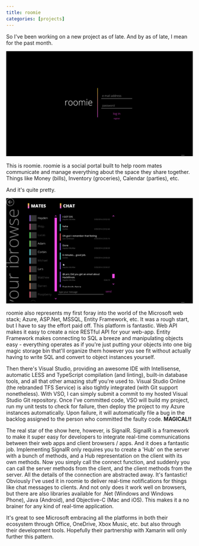 ```yaml
---
title: roomie
categories: [projects]
---
```

So I've been working on a new project as of late. And by as of late, I mean for the past month.

![Screenshot of roomie's sign-in page](/assets/images/2014-03-31-roomie.jpg)

This is roomie. roomie is a social portal built to help room mates communicate and manage everything about the space they share together. Things like Money (bills), Inventory (groceries), Calendar (parties), etc.

And it's quite pretty.

![Screenshot of roomie's chat page](/assets/images/2014-03-31-roomie2.jpg)

roomie also represents my first foray into the world of the Microsoft web stack; Azure, ASP.Net, MSSQL, Entity Framework, etc. It was a rough start, but I have to say the effort paid off. This platform is fantastic. Web API makes it easy to create a nice RESTful API for your web-app. Entity Framework makes connecting to SQL a breeze and manipulating objects easy - everything operates as if you're just putting your objects into one big magic storage bin that'll organize them however you see fit without actually having to write SQL and convert to object instances yourself.

Then there's Visual Studio, providing an awesome IDE with Intellisense, automatic LESS and TypeScript compilation (and linting), built-in database tools, and all that other amazing stuff you're used to. Visual Studio Online (the rebranded TFS Service) is also tightly integrated (with Git support nonetheless). With VSO, I can simply submit a commit to my hosted Visual Studio Git repository. Once I've committed code, VSO will build my project, run my unit tests to check for failure, then deploy the project to my Azure instances automatically. Upon failure, it will automatically file a bug in the backlog assigned to the person who committed the faulty code. **MAGICAL!!**

The real star of the show here, however, is SignalR. SignalR is a framework to make it super easy for developers to integrate real-time communications between their web apps and client browsers / apps. And it does a fantastic job. Implementing SignalR only requires you to create a 'Hub' on the server with a bunch of methods, and a Hub representation on the client with its own methods. Now you simply call the connect function, and suddenly you can call the server methods from the client, and the client methods from the server. All the details of the connection are abstracted away. It's fantastic! Obviously I've used it in roomie to deliver real-time notifications for things like chat messages to clients.&nbsp;And not only does it work well on browsers, but there are also libraries available for .Net (Windows and Windows Phone), Java (Android), and Objective-C (Mac and iOS). This makes it a no brainer for any kind of real-time application.

It's great to see Microsoft embracing all the platforms in both their ecosystem through Office, OneDrive, Xbox Music, etc. but also through their development tools. Hopefully their partnership with Xamarin will only further this pattern.
